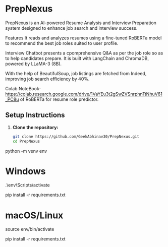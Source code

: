 # PrepNexus 

PrepNexus is an AI-powered Resume Analysis and Interview Preparation system designed to enhance job search and interview success.

Features
It reads and analyzes resumes using a fine-tuned RoBERTa model to recommend the best job roles suited to user profile.

Interview Chatbot presents a cpomprehensive Q&A as per the job role so as to help candidates prepare. It is built with LangChain and ChromaDB, powered by LLaMA-3 (8B). 

With the help of BeautifulSoup, job listings are fetched from Indeed, improving job search efficiency by 40%.


Colab NoteBook- https://colab.research.google.com/drive/1VaYEu3t2gSwZVSnrphnTtNhuV61_PC8u
of RoBERTa for
resume role predictor.


## Setup Instructions

1. **Clone the repository:**

   ```bash
   git clone https://github.com/GeekAbhinav30/PrepNexus.git
   cd PrepNexus
python -m venv env
# Windows
.\env\Scripts\activate

pip install -r requirements.txt

# macOS/Linux
source env/bin/activate

pip install -r requirements.txt
